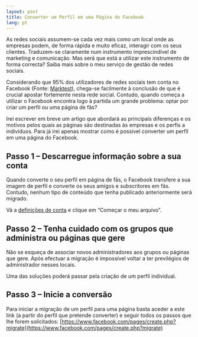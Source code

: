 ```yaml
---
layout: post
title: Converter um Perfil em uma Página do Facebook
lang: pt
---
```


As redes sociais assumem-se cada vez mais como um local onde as empresas podem, de forma rápida e muito eficaz, interagir com os seus clientes. Traduzem-se claramente num instrumento imprescindível de marketing e comunicação. Mas será que está a utilizar este instrumento de forma correcta? Saiba mais sobre o meu serviço de gestão de redes sociais.

Considerando que 95% dos utilizadores de redes sociais tem conta no Facebook (Fonte: [Marktest](http://www.marktest.com)), chega-se facilmente à conclusão de que é crucial apostar fortemente nesta rede social. Contudo, quando começa a utilizar o Facebook encontra logo à partida um grande problema: optar por criar um perfil ou uma página de fãs?

Irei escrever em breve um artigo que abordará as principais diferenças e os motivos pelos quais as páginas são destinadas às empresas e os perfis a indivíduos. Para já irei apenas mostrar como é possível converter um perfil em uma página do Facebook.

## Passo 1 – Descarregue informação sobre a sua conta

Quando converte o seu perfil em página de fãs, o Facebook transfere a sua imagem de perfil e converte os seus amigos e subscritores em fãs. Contudo, nenhum tipo de conteúdo que tenha publicado anteriormente será migrado.

Vá a [definições de conta](https://www.facebook.com/settings) e clique em “Começar o meu arquivo”.

## Passo 2 – Tenha cuidado com os grupos que administra ou páginas que gere

Não se esqueça de associar novos administradores aos grupos ou páginas que gere. Após efectuar a migração é impossível voltar a ter previlégios de administrador nesses locais.

Uma das soluções poderá passar pela criação de um perfil individual.

## Passo 3 – Inicie a conversão

Para iniciar a migração de um perfil para uma página basta aceder a este link (a partir do perfil que pretende converter) e seguir todos os passos que lhe forem solicitados: [https://www.facebook.com/pages/create.php?migrate](https://www.facebook.com/pages/create.php?migrate)
